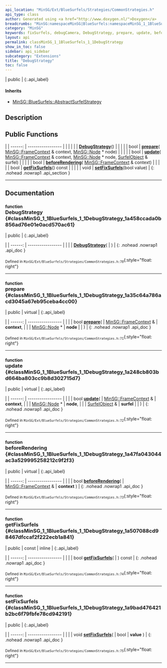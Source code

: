 ```yaml
---
api_location: "MinSG/Ext/BlueSurfels/Strategies/CommonStrategies.h"
api_type: class
author: Generated using <a href="http://www.doxygen.nl/">Doxygen</a>
breadcrumbs: "MinSG:namespaceMinSG|BlueSurfels:namespaceMinSG_1_1BlueSurfels"
category: "MinSG"
keywords: fixSurfels, debugCamera, DebugStrategy, prepare, update, beforeRendering, getFixSurfels, setFixSurfels
layout: api
permalink: classMinSG_1_1BlueSurfels_1_1DebugStrategy
show_in_toc: false
sidebar: api_sidebar
subcategory: "Extensions"
title: "DebugStrategy"
toc: false
---
```


| public |
{:.api_label}

#### Inherits

* [MinSG::BlueSurfels::AbstractSurfelStrategy](classMinSG_1_1BlueSurfels_1_1AbstractSurfelStrategy)


## Description





## Public Functions

|
| ------: | ----------------- |
|  | |
|  | **[DebugStrategy](#classMinSG_1_1BlueSurfels_1_1DebugStrategy_1a458ccada0b856ad76e01e0acd570ac61)**() |
|  | |
| bool | **[prepare](#classMinSG_1_1BlueSurfels_1_1DebugStrategy_1a35c64a786acd3045a67eb95ceba4cc00)**( [MinSG::FrameContext](classMinSG_1_1FrameContext) & context,  [MinSG::Node](classMinSG_1_1Node) * node) |
|  | |
| bool | **[update](#classMinSG_1_1BlueSurfels_1_1DebugStrategy_1a248cb803bd664ba803cc9b8d302715d7)**( [MinSG::FrameContext](classMinSG_1_1FrameContext) & context,  [MinSG::Node](classMinSG_1_1Node) * node,  [SurfelObject](structMinSG_1_1BlueSurfels_1_1SurfelObject) & surfel) |
|  | |
| bool | **[beforeRendering](#classMinSG_1_1BlueSurfels_1_1DebugStrategy_1a47fa043044ac3a529995258212c9f2f3)**( [MinSG::FrameContext](classMinSG_1_1FrameContext) & context) |
|  | |
| bool | **[getFixSurfels](#classMinSG_1_1BlueSurfels_1_1DebugStrategy_1a507088cd98467dfccaf2f222ecb1a841)**() const |
|  | |
| void | **[setFixSurfels](#classMinSG_1_1BlueSurfels_1_1DebugStrategy_1a9bad476421b2bc6f79fbfe78cd942191)**(bool value) |
{: .nohead .nowrap1 .api_section }


-------------------------------------------------------------------

## Documentation

### <small>function</small><br/> DebugStrategy {#classMinSG_1_1BlueSurfels_1_1DebugStrategy_1a458ccada0b856ad76e01e0acd570ac61}

| public |
{:.api_label}

|
| ------: | ----------------- |
|  |
|  **[DebugStrategy](#classMinSG_1_1BlueSurfels_1_1DebugStrategy_1a458ccada0b856ad76e01e0acd570ac61)**( |  ) |
{: .nohead .nowrap1 .api_doc }





<sub>Defined in `MinSG/Ext/BlueSurfels/Strategies/CommonStrategies.h:70`</sub>{:style="float: right"}

-------------------------------------------------------------------

### <small>function</small><br/> prepare {#classMinSG_1_1BlueSurfels_1_1DebugStrategy_1a35c64a786acd3045a67eb95ceba4cc00}

| public | virtual |
{:.api_label}

|
| ------: | ----------------- |
|  |
| bool **[prepare](#classMinSG_1_1BlueSurfels_1_1DebugStrategy_1a35c64a786acd3045a67eb95ceba4cc00)**( |  [MinSG::FrameContext](classMinSG_1_1FrameContext) & | **context**, |
| |  [MinSG::Node](classMinSG_1_1Node) * | **node** |
|   ) |
{: .nohead .nowrap1 .api_doc }





<sub>Defined in `MinSG/Ext/BlueSurfels/Strategies/CommonStrategies.h:71`</sub>{:style="float: right"}

-------------------------------------------------------------------

### <small>function</small><br/> update {#classMinSG_1_1BlueSurfels_1_1DebugStrategy_1a248cb803bd664ba803cc9b8d302715d7}

| public | virtual |
{:.api_label}

|
| ------: | ----------------- |
|  |
| bool **[update](#classMinSG_1_1BlueSurfels_1_1DebugStrategy_1a248cb803bd664ba803cc9b8d302715d7)**( |  [MinSG::FrameContext](classMinSG_1_1FrameContext) & | **context**, |
| |  [MinSG::Node](classMinSG_1_1Node) * | **node**, |
| |  [SurfelObject](structMinSG_1_1BlueSurfels_1_1SurfelObject) & | **surfel** |
|   ) |
{: .nohead .nowrap1 .api_doc }





<sub>Defined in `MinSG/Ext/BlueSurfels/Strategies/CommonStrategies.h:72`</sub>{:style="float: right"}

-------------------------------------------------------------------

### <small>function</small><br/> beforeRendering {#classMinSG_1_1BlueSurfels_1_1DebugStrategy_1a47fa043044ac3a529995258212c9f2f3}

| public | virtual |
{:.api_label}

|
| ------: | ----------------- |
|  |
| bool **[beforeRendering](#classMinSG_1_1BlueSurfels_1_1DebugStrategy_1a47fa043044ac3a529995258212c9f2f3)**( |  [MinSG::FrameContext](classMinSG_1_1FrameContext) & | **context** ) |
{: .nohead .nowrap1 .api_doc }





<sub>Defined in `MinSG/Ext/BlueSurfels/Strategies/CommonStrategies.h:73`</sub>{:style="float: right"}

-------------------------------------------------------------------

### <small>function</small><br/> getFixSurfels {#classMinSG_1_1BlueSurfels_1_1DebugStrategy_1a507088cd98467dfccaf2f222ecb1a841}

| public | const | inline |
{:.api_label}

|
| ------: | ----------------- |
|  |
| bool **[getFixSurfels](#classMinSG_1_1BlueSurfels_1_1DebugStrategy_1a507088cd98467dfccaf2f222ecb1a841)**( |  ) const |
{: .nohead .nowrap1 .api_doc }





<sub>Defined in `MinSG/Ext/BlueSurfels/Strategies/CommonStrategies.h:74`</sub>{:style="float: right"}

-------------------------------------------------------------------

### <small>function</small><br/> setFixSurfels {#classMinSG_1_1BlueSurfels_1_1DebugStrategy_1a9bad476421b2bc6f79fbfe78cd942191}

| public |
{:.api_label}

|
| ------: | ----------------- |
|  |
| void **[setFixSurfels](#classMinSG_1_1BlueSurfels_1_1DebugStrategy_1a9bad476421b2bc6f79fbfe78cd942191)**( | bool | **value** ) |
{: .nohead .nowrap1 .api_doc }





<sub>Defined in `MinSG/Ext/BlueSurfels/Strategies/CommonStrategies.h:75`</sub>{:style="float: right"}

-------------------------------------------------------------------

